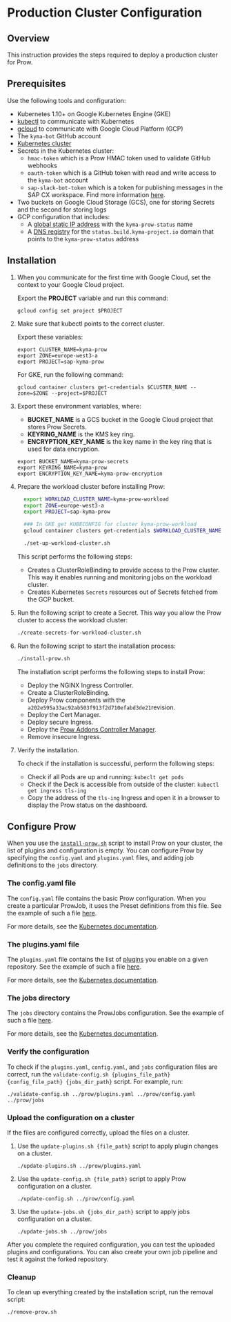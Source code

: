 # Production Cluster Configuration

## Overview

This instruction provides the steps required to deploy a production cluster for Prow.

## Prerequisites

Use the following tools and configuration:

- Kubernetes 1.10+ on Google Kubernetes Engine (GKE)
- [kubectl](https://kubernetes.io/docs/tasks/tools/install-kubectl/) to communicate with Kubernetes
- [gcloud](https://cloud.google.com/sdk/gcloud/) to communicate with Google Cloud Platform (GCP)
- The `kyma-bot` GitHub account
- [Kubernetes cluster](./prow-installation-on-forks.md#provision-a-cluster)
- Secrets in the Kubernetes cluster:
  - `hmac-token` which is a Prow HMAC token used to validate GitHub webhooks
  - `oauth-token` which is a GitHub token with read and write access to the `kyma-bot` account
  - `sap-slack-bot-token` which is a token for publishing messages in the SAP CX workspace. Find more information [here](https://api.slack.com/docs/token-types#bot).
- Two buckets on Google Cloud Storage (GCS), one for storing Secrets and the second for storing logs
- GCP configuration that includes:
  - A [global static IP address](https://cloud.google.com/compute/docs/ip-addresses/reserve-static-external-ip-address) with the `kyma-prow-status` name
  - A [DNS registry](https://cloud.google.com/dns/docs/quickstart#create_a_managed_public_zone) for the `status.build.kyma-project.io` domain that points to the `kyma-prow-status` address

## Installation

1. When you communicate for the first time with Google Cloud, set the context to your Google Cloud project.

   Export the **PROJECT** variable and run this command:

   ```
   gcloud config set project $PROJECT
   ```

2. Make sure that kubectl points to the correct cluster.

   Export these variables:

   ```
   export CLUSTER_NAME=kyma-prow
   export ZONE=europe-west3-a
   export PROJECT=sap-kyma-prow
   ```

   For GKE, run the following command:

   ```
   gcloud container clusters get-credentials $CLUSTER_NAME --zone=$ZONE --project=$PROJECT
   ```

3. Export these environment variables, where:

   - **BUCKET_NAME** is a GCS bucket in the Google Cloud project that stores Prow Secrets.
   - **KEYRING_NAME** is the KMS key ring.
   - **ENCRYPTION_KEY_NAME** is the key name in the key ring that is used for data encryption.

   ```
   export BUCKET_NAME=kyma-prow-secrets
   export KEYRING_NAME=kyma-prow
   export ENCRYPTION_KEY_NAME=kyma-prow-encryption
   ```

4. Prepare the workload cluster before installing Prow:

    ```bash
      export WORKLOAD_CLUSTER_NAME=kyma-prow-workload
      export ZONE=europe-west3-a
      export PROJECT=sap-kyma-prow

      ### In GKE get KUBECONFIG for cluster kyma-prow-workload
      gcloud container clusters get-credentials $WORKLOAD_CLUSTER_NAME --zone=$ZONE --project=$PROJECT

      ./set-up-workload-cluster.sh
    ```

    This script performs the following steps:
    - Creates a ClusterRoleBinding to provide access to the Prow cluster. This way it enables running and monitoring jobs on the workload cluster.
    - Creates Kubernetes `Secrets` resources out of Secrets fetched from the GCP bucket.


5. Run the following script to create a Secret. This way you allow the Prow cluster to access the workload cluster: 
    ```bash
    ./create-secrets-for-workload-cluster.sh
    ```

6. Run the following script to start the installation process:

   ```bash
   ./install-prow.sh
   ```

   The installation script performs the following steps to install Prow:

   - Deploy the NGINX Ingress Controller.
   - Create a ClusterRoleBinding.
   - Deploy Prow components with the `a202e595a33ac92ab503f913f2d710efabd3de21`revision.
   - Deploy the Cert Manager.
   - Deploy secure Ingress.
   - Deploy the [Prow Addons Controller Manager](../../development/prow-addons-ctrl-manager/README.md).
   - Remove insecure Ingress.

7. Verify the installation.

   To check if the installation is successful, perform the following steps:

   - Check if all Pods are up and running:
     `kubeclt get pods`
   - Check if the Deck is accessible from outside of the cluster:
     `kubectl get ingress tls-ing`
   - Copy the address of the `tls-ing` Ingress and open it in a browser to display the Prow status on the dashboard.

## Configure Prow

When you use the [`install-prow.sh`](../../prow/install-prow.sh) script to install Prow on your cluster, the list of plugins and configuration is empty. You can configure Prow by specifying the `config.yaml` and `plugins.yaml` files, and adding job definitions to the `jobs` directory.

### The config.yaml file

The `config.yaml` file contains the basic Prow configuration. When you create a particular ProwJob, it uses the Preset definitions from this file. See the example of such a file [here](../../prow/config.yaml).

For more details, see the [Kubernetes documentation](https://github.com/kubernetes/test-infra/blob/master/prow/getting_started_deploy.md#add-more-jobs-by-modifying-configyaml).

### The plugins.yaml file

The `plugins.yaml` file contains the list of [plugins](https://status.build.kyma-project.io/plugins) you enable on a given repository. See the example of such a file [here](../../prow/plugins.yaml).

For more details, see the [Kubernetes documentation](https://github.com/kubernetes/test-infra/blob/master/prow/getting_started_deploy.md#enable-some-plugins-by-modifying-pluginsyaml).

### The jobs directory

The `jobs` directory contains the ProwJobs configuration. See the example of such a file [here](../../prow/jobs).

For more details, see the [Kubernetes documentation](https://github.com/kubernetes/test-infra/blob/master/prow/getting_started_deploy.md#add-more-jobs-by-modifying-configyaml).

### Verify the configuration

To check if the `plugins.yaml`, `config.yaml`, and `jobs` configuration files are correct, run the `validate-config.sh {plugins_file_path} {config_file_path} {jobs_dir_path}` script. For example, run:

```
./validate-config.sh ../prow/plugins.yaml ../prow/config.yaml ../prow/jobs
```

### Upload the configuration on a cluster

If the files are configured correctly, upload the files on a cluster.

1. Use the `update-plugins.sh {file_path}` script to apply plugin changes on a cluster.

   ```
   ./update-plugins.sh ../prow/plugins.yaml
   ```

2. Use the `update-config.sh {file_path}` script to apply Prow configuration on a cluster.

   ```
   ./update-config.sh ../prow/config.yaml
   ```

3. Use the `update-jobs.sh {jobs_dir_path}` script to apply jobs configuration on a cluster.

   ```
   ./update-jobs.sh ../prow/jobs
   ```

After you complete the required configuration, you can test the uploaded plugins and configurations. You can also create your own job pipeline and test it against the forked repository.

### Cleanup

To clean up everything created by the installation script, run the removal script:

```
./remove-prow.sh
```
